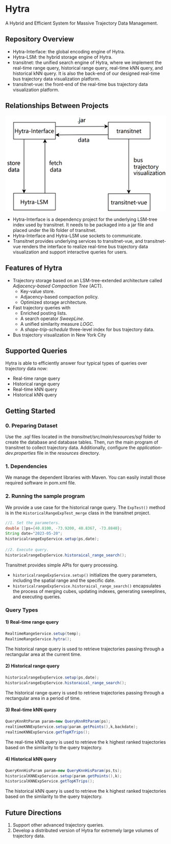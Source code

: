# Hytra

<meta name="robots" content="noindex">
A Hybrid and Efficient System for Massive Trajectory Data Management.

## Repository Overview

- Hytra-Interface: the global encoding engine of Hytra.
- Hytra-LSM: the hybrid storage engine of Hytra.
- transitnet: the unified search engine of Hytra, where we implement the real-time range query, historical range query, real-time kNN query, and historical kNN query. It is also the back-end of our designed real-time bus trajectory data visualization platform.
- transitnet-vue: the front-end of the real-time bus trajectory data visualization platform.

## Relationships Between Projects

![image-20230802181152370](https://github.com/TotemSmartBus/Hytra/blob/main/relationships.png)

- Hytra-Interface is a dependency project for the underlying LSM-tree index used by transitnet. It needs to be packaged into a jar file and placed under the lib folder of transitnet.
- Hytra-Interface and Hytra-LSM use sockets to communicate.
- Transitnet provides underlying services to transitnet-vue, and transitnet-vue renders the interface to realize real-time bus trajectory data visualization and support interactive queries for users.

<!--Each project has its own .md file that describes its specific content and use.-->

## Features of Hytra

* Trajectory storage based on an LSM-tree-extended architecture called *Adjacency-based Compaction Tree* (ACT).
  * Key-value store.
  * Adjacency-based compaction policy.
  * Optimized storage architecture.
* Fast trajectory queries with
  * Enriched posting lists.
  * A search operator *SweepLine*.
  * A unified similarity measure *LOGC*.
  * A *shape-trip-schedule* three-level index for bus trajectory data.
* Bus trajectory visualization in New York City

## Supported Queries

Hytra is able to efficiently answer four typical types of queries over trajectory data now:

* Real-time range query
* Historical range query
* Real-time kNN query
* Historical kNN query

## Getting Started

### 0. Preparing Dataset

Use the *.sql* files located in the *transitnet/src/main/resources/sql* folder to create the database and database tables. Then, run the main program of transitnet to collect trajectory data. Additionally, configure the *application-dev.properties* file in the *resources* directory. 

### 1. Dependencies

We manage the dependent libraries with Maven. You can easily install those required software in pom.xml file.

### 2. Running the sample program

We provide a use case for the historical range query. The `ExpTest()` method is in the `HistoricalRangeExpTest_merge` class in the transitnet project.

```java
//1. Set the parameters.     
double []ps={40.8100, -73.9200, 40.8367, -73.8840};
String date="2023-05-20";
historicalrangeExpService.setup(ps,date);

//2. Execute query.
historicalrangeExpService.historaical_range_search();
```

Transitnet provides simple APIs for query processing.

* `historicalrangeExpService.setup()` initializes the query parameters, including the spatial range and the specific date.
* `historicalrangeExpService.historaical_range_search()` encapsulates the process of merging cubes, updating indexes, generating sweeplines, and executing queries.

### Query Types

#### 1) Real-time range query

```java
RealtimeRangeService.setup(temp);
RealtimeRangeService.hytra();
```

The historical range query is used to retrieve trajectories passing through a rectangular area at the current time.

#### 2) Historical range query

```java
historicalrangeExpService.setup(ps,date);
historicalrangeExpService.historaical_range_search();
```

The historical range query is used to retrieve trajectories passing through a rectangular area in a period of time.

#### 3) Real-time kNN query

```java
QueryKnnRtParam param=new QueryKnnRtParam(ps);
realtimeKNNExpService.setup(param.getPoints(),k,backdate);
realtimeKNNExpService.getTopKTrips();
```

The real-time kNN query is used to retrieve the k highest ranked trajectories based on the similarity to the query trajectory. 

#### 4) Historical kNN query

```java
QueryKnnHisParam param=new QueryKnnHisParam(ps,ts);
historicalKNNExpService.setup(param.getPoints(),k);
historicalKNNExpService.getTopKTrips();
```

The historical kNN query is used to retrieve the k highest ranked trajectories based on the similarity to the query trajectory. 

## Future Directions

1. Support other advanced trajectory queries.
2. Develop a distributed version of Hytra for extremely large volumes of trajectory data.

